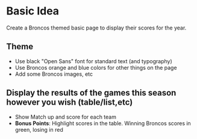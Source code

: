 # Basic Idea

Create a Broncos themed basic page to display their scores for the year.

## Theme

* Use black "Open Sans" font for standard text (and typography)
* Use Broncos orange and blue colors for other things on the page
* Add some Broncos images, etc

## Display the results of the games this season however you wish (table/list,etc)

* Show Match up and score for each team
* **Bonus Points**: Highlight scores in the table. Winning Broncos scores in green, losing in red
